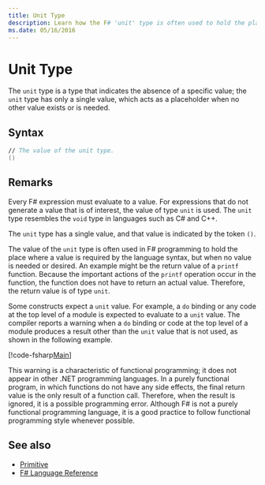 ```yaml
---
title: Unit Type
description: Learn how the F# 'unit' type is often used to hold the place where a value is required by the language syntax when no value is needed or desired.
ms.date: 05/16/2016
---
```

# Unit Type

The `unit` type is a type that indicates the absence of a specific value; the `unit` type has only a single value, which acts as a placeholder when no other value exists or is needed.

## Syntax

```fsharp
// The value of the unit type.
()
```

## Remarks

Every F# expression must evaluate to a value. For expressions that do not generate a value that is of interest, the value of type `unit` is used. The `unit` type resembles the `void` type in languages such as C# and C++.

The `unit` type has a single value, and that value is indicated by the token `()`.

The value of the `unit` type is often used in F# programming to hold the place where a value is required by the language syntax, but when no value is needed or desired. An example might be the return value of a `printf` function. Because the important actions of the `printf` operation occur in the function, the function does not have to return an actual value. Therefore, the return value is of type `unit`.

Some constructs expect a `unit` value. For example, a `do` binding or any code at the top level of a module is expected to evaluate to a `unit` value. The compiler reports a warning when a `do` binding or code at the top level of a module produces a result other than the `unit` value that is not used, as shown in the following example.

[!code-fsharp[Main](~/samples/snippets/fsharp/lang-ref-1/snippet901.fs)]

This warning is a characteristic of functional programming; it does not appear in other .NET programming languages. In a purely functional program, in which functions do not have any side effects, the final return value is the only result of a function call. Therefore, when the result is ignored, it is a possible programming error. Although F# is not a purely functional programming language, it is a good practice to follow functional programming style whenever possible.

## See also

- [Primitive](basic-types.md)
- [F# Language Reference](index.md)
